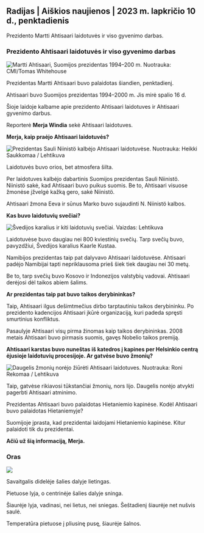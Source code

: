 ## Radijas \| Aiškios naujienos \| 2023 m. lapkričio 10 d., penktadienis

Prezidento Martti Ahtisaari laidotuvės ir viso gyvenimo darbas.

### Prezidento Ahtisaari laidotuvės ir viso gyvenimo darbas

![Martti Ahtisaari, Suomijos prezidentas 1994–200 m. Nuotrauka: CMI/Tomas Whitehouse](https://images.cdn.yle.fi/image/upload/c_crop,h_1080,w_1919,x_0,y_0/ar_1.7777777777777777,c_fill,g_faces,h_675,0/dpr.1_205q_auto:eco/f_auto/fl_lossy/v1699528852/39-1197047654a2d3334539)

Prezidentas Martti Ahtisaari buvo palaidotas šiandien, penktadienį.

Ahtisaari buvo Suomijos prezidentas 1994–2000 m. Jis mirė spalio 16 d.

Šioje laidoje kalbame apie prezidento Ahtisaari laidotuves ir Ahtisaari gyvenimo darbus.

Reporterė **Merja Windia** sekė Ahtisaari laidotuves.

**Merja, kaip praėjo Ahtisaari laidotuvės?**

![Prezidentas Sauli Niinistö kalbėjo Ahtisaari laidotuvėse. Nuotrauka: Heikki Saukkomaa / Lehtikuva](https://images.cdn.yle.fi/image/upload/c_crop,h_2880,w_5120,x_0,y_259/ar_1.7777777777777777,c_fill,g_faces/,h_1270/q_auto:eco/f_auto/fl_lossy/v1699619473/39-1198810654e20fbae885)

Laidotuvės buvo orios, bet atmosfera šilta.

Per laidotuves kalbėjo dabartinis Suomijos prezidentas Sauli Niinistö. Niinistö sakė, kad Ahtisaari buvo puikus suomis. Be to, Ahtisaari visuose žmonėse įžvelgė kažką gero, sakė Niinistö.

Ahtisaari žmona Eeva ir sūnus Marko buvo sujaudinti N. Niinistö kalbos.

**Kas buvo laidotuvių svečiai?**

![Švedijos karalius ir kiti laidotuvių svečiai. Vaizdas: Lehtikuva](https://images.cdn.yle.fi/image/upload/c_crop,h_2880,w_5120,x_0,y_138/ar_1.77777777777777,c_fill,g_faces,h_675,/d_pr_120.0/d_prauto/f_auto/fl_lossy/v1699627300/39-1199035654e40494d395)

Laidotuvėse buvo daugiau nei 800 kviestinių svečių. Tarp svečių buvo, pavyzdžiui, Švedijos karalius Kaarle Kustaa.

Namibijos prezidentas taip pat dalyvavo Ahtisaari laidotuvėse. Ahtisaari padėjo Namibijai tapti nepriklausoma prieš šiek tiek daugiau nei 30 metų.

Be to, tarp svečių buvo Kosovo ir Indonezijos valstybių vadovai. Ahtisaari derėjosi dėl taikos abiem šalims.

**Ar prezidentas taip pat buvo taikos derybininkas?**

Taip, Ahtisaari ilgus dešimtmečius dirbo tarptautiniu taikos derybininku. Po prezidento kadencijos Ahtisaari įkūrė organizaciją, kuri padeda spręsti smurtinius konfliktus.

Pasaulyje Ahtisaari visų pirma žinomas kaip taikos derybininkas. 2008 metais Ahtisaari buvo pirmasis suomis, gavęs Nobelio taikos premiją.

**Ahtisaari karstas buvo nuneštas iš katedros į kapines per Helsinkio centrą ėjusioje laidotuvių procesijoje. Ar gatvėse buvo žmonių?**

![Daugelis žmonių norėjo žiūrėti Ahtisaari laidotuves. Nuotrauka: Roni Rekomaa / Lehtikuva](https://images.cdn.yle.fi/image/upload/c_crop,h_2880,w_5120,x_0,y_11/ar_1.7777777777777777,c_fill,g_faces,/w_pr_1215./w_1215.q_auto:eco/f_auto/fl_lossy/v1699619608/39-1198819654e22ed1c931)

Taip, gatvėse rikiavosi tūkstančiai žmonių, nors lijo. Daugelis norėjo atvykti pagerbti Ahtisaari atminimo.

Prezidentas Ahtisaari buvo palaidotas Hietaniemio kapinėse. Kodėl Ahtisaari buvo palaidotas Hietaniemyje?

Suomijoje įprasta, kad prezidentai laidojami Hietaniemio kapinėse. Kitur palaidoti tik du prezidentai.

**Ačiū už šią informaciją, Merja.**

### Oras

![](https://images.cdn.yle.fi/image/upload/c_crop,h_1080,w_1919,x_0,y_0/ar_1.7777777777777777,c_fill,g_faces,h_675,w_1200/0/q/d_1f_auto/fl_lossy/v1699633281/39-1199138654e58651ee77)

Savaitgalis didelėje šalies dalyje lietingas.

Pietuose lyja, o centrinėje šalies dalyje sninga.

Šiaurėje lyja, vadinasi, nei lietus, nei sniegas. Šeštadienį šiaurėje net nušvis saulė.

Temperatūra pietuose į pliusinę pusę, šiaurėje šalnos.